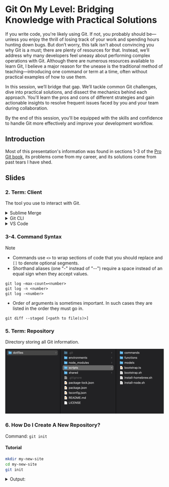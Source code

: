 # Git On My Level: Bridging Knowledge with Practical Solutions

If you write code, you're likely using Git. If not, you probably should be—unless you enjoy the thrill of losing track of your work and spending hours hunting down bugs. But don’t worry, this talk isn't about convincing you why Git is a must; there are plenty of resources for that. Instead, we’ll address why many developers feel uneasy about performing complex operations with Git. Although there are numerous resources available to learn Git, I believe a major reason for the unease is the traditional method of teaching—introducing one command or term at a time, often without practical examples of how to use them.

In this session, we’ll bridge that gap. We’ll tackle common Git challenges, dive into practical solutions, and dissect the mechanics behind each approach. You'll learn the pros and cons of different strategies and gain actionable insights to resolve frequent issues faced by you and your team during collaboration.

By the end of this session, you'll be equipped with the skills and confidence to handle Git more effectively and improve your development workflow.

## Introduction

Most of this presentation's information was found in sections 1-3 of the [Pro Git book](https://git-scm.com/book/en/v2), its problems come from my career, and its solutions come from past tears I have shed.

## Slides

### 2. Term: Client

The tool you use to interact with Git.

<details>
<summary>Sublime Merge</summary>

![Sublime Merge](./data/assets/client-sublime-merge.png)

</details>

<details>
<summary>Git CLI</summary>

![Git CLI](./data/assets/client-git-cli.png)

</details>

<details>
<summary>VS Code</summary>

![VS Code](./data/assets/client-vs-code.png)

</details>


### 3-4. Command Syntax

> [!NOTE]
>
> - Commands use `<>` to wrap sections of code that you should replace and `[]` to denote optional segments.
> - Shorthand aliases (one "-" instead of "--") require a space instead of an equal sign when they accept values.
> ```
> git log –max-count=<number>
> git log -n <number>
> git log -<number>
> ```
> - Order of arguments is sometimes important. In such cases they are listed in the order they must go in.
> ```
> git diff --staged [<path to file(s)>]
> ```

### 5. Term: Repository

Directory storing all Git information.

![Git repository](./data/assets/repository.png)

### 6. How Do I Create A New Repository?

Command: `git init`

#### Tutorial

```bash
mkdir my-new-site
cd my-new-site
git init
```

<details>
<summary>Output:</summary>

```
~ mkdir my-new-site
my-new-site
~ cd my-new-site
~ git init
Initialized empty Git repository in /Users/deastway/Sites/my-new-site/.git/
```

</details>
